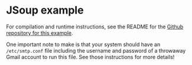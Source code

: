 # JSoup example

For compilation and runtime instructions, see the README for
the [Github repository for this
example](https://github.com/andrewhead/jsoup-1.4).

One important note to make is that your system should have
an `/etc/smtp.conf` file including the username and password
of a throwaway Gmail account to run this file.  See those
instructions for more details!
